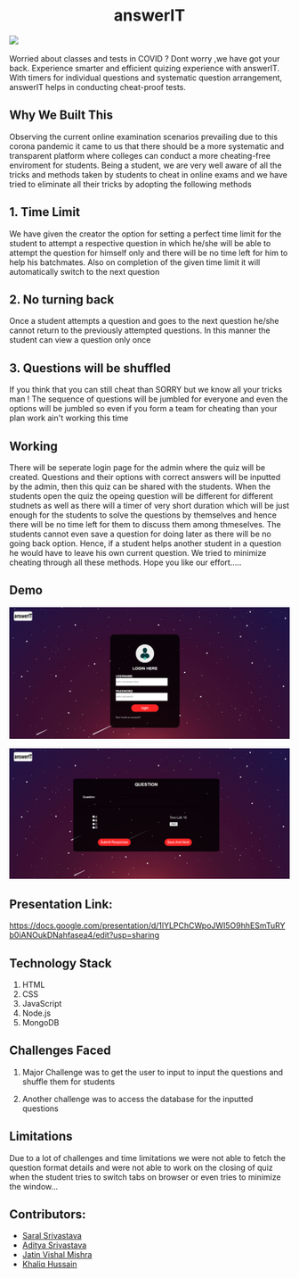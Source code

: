 <h1 align ="center">answerIT</h1>

<a href="https://hack36.com"> <img src="http://bit.ly/BuiltAtHack36" height=20px> </a>

Worried about classes and tests in COVID ?
Dont worry ,we have got your back. Experience smarter and efficient quizing experience with answerIT. With timers for individual questions and systematic question arrangement, answerIT helps in conducting cheat-proof tests.


## Why We Built This
Observing the current online examination scenarios prevailing due to this corona pandemic it came to us that there should be a more systematic and transparent platform where colleges can conduct a more cheating-free enviroment for students. Being a student, we are very well aware of all the tricks and methods taken by students to cheat in online exams and we have tried to eliminate all their tricks by adopting the following methods

## 1. Time Limit
We have given the creator the option for setting a perfect time limit for the student to attempt a respective question in which he/she will be able to attempt the question for himself only and there will be no time left for him to help his batchmates. Also on completion of the given time limit it will automatically switch to the next question

## 2. No turning back
Once a student attempts a question and goes to the next question he/she cannot return to the previously attempted questions. In this manner the student can view a question only once

## 3. Questions will be shuffled
If you think that you can still cheat than SORRY but we know all your tricks man ! The sequence of questions will be jumbled for everyone and even the options will be jumbled so even if you form a team for cheating than your plan work ain't working this time

## Working
There will be seperate login page for the admin where the quiz will be created. Questions and their options with correct answers will be inputted by the admin, then this quiz can be shared with the students. When the students open the quiz the opeing question will be different for different studnets as well as there will a timer of very short duration which will be just enough for the students to solve the questions by themselves and hence there will be no time left for them to discuss them among thmeselves. The students cannot even save a question for doing later as there will be no going back option. Hence, if a student helps another student in a question he would have to leave his own current question. We tried to minimize cheating through all these methods. Hope you like our effort.....

## Demo
<p align="center">
<img src="1.png"/>
 </p>
 
 <p align="center">
<img src="2.png"/>
 </p>

## Presentation Link:
https://docs.google.com/presentation/d/1lYLPChCWpoJWI5O9hhESmTuRYb0iANOukDNahfasea4/edit?usp=sharing

## Technology Stack
1. HTML
2. CSS
3. JavaScript
4. Node.js
5. MongoDB

## Challenges Faced
1. Major Challenge was to get the user to input to input the questions and shuffle them for students

2. Another challenge was to access the database for the inputted questions

## Limitations
Due to a lot of challenges and time limitations we were not able to fetch the question format details and were not able to work on the closing of quiz when the student tries to switch tabs on browser or even tries to minimize the window...

## Contributors:

* [Saral Srivastava](http://www.github.com/its-Easy)
* [Aditya Srivastava](http://www.github.com/adityaa22)
* [Jatin Vishal Mishra](https://github.com/jatinmishra517)
* [Khaliq Hussain](https://github.com/Khaliq-786)

  
